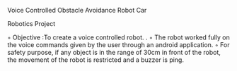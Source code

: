 Voice Controlled Obstacle Avoidance Robot Car 

Robotics Project

◦ Objective :To create a voice controlled robot. .
◦ The robot worked fully on the voice commands given by the user through an android application.
◦ For safety purpose, if any object is in the range of 30cm in front of the robot, the movement of the robot
is restricted and a buzzer is ping.

